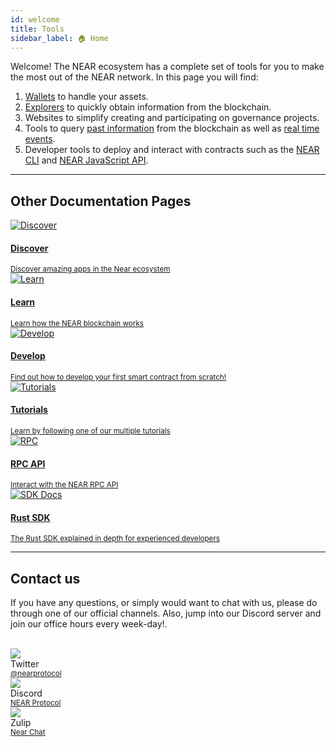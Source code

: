 ```yaml
---
id: welcome
title: Tools
sidebar_label: 🏠 Home
---
```


Welcome! The NEAR ecosystem has a complete set of tools for you to make the most out of the NEAR network.
In this page you will find:

1. [Wallets](https://www.mynearwallet.com/) to handle your assets.
2. [Explorers](explorer.md) to quickly obtain information from the blockchain.
3. Websites to simplify creating and participating on governance projects.
4. Tools to query [past information](indexer4explorer.md) from the blockchain as well as [real time events](events.md).
5. Developer tools to deploy and interact with contracts such as the [NEAR CLI](cli.md) and [NEAR JavaScript API](/tools/near-api-js/quick-reference).

<hr class="subsection" />

## Other Documentation Pages
<div class="row">
  <div class="col col--6">
    <a href="https://near.org/use-cases">
      <div class="card">
        <div class="card__image">
          <img src={require("@site/static/docs/assets/home/discover.png").default} alt="Discover" />
        </div>
        <div class="card__body">
          <h4>Discover</h4>
          <small>
            Discover amazing apps in the Near ecosystem
          </small>
        </div>
      </div>
    </a>
  </div>
  <div class="col col--6">
    <a href="/concepts/welcome">
      <div class="card">
        <div class="card__image">
          <img src={require("@site/static/docs/assets/home/learn.png").default} alt="Learn" />
        </div>
        <div class="card__body">
          <h4>Learn</h4>
          <small>
            Learn how the NEAR blockchain works
          </small>
        </div>
      </div>
    </a>
  </div>
  <div class="col col--6">
    <a href="/develop/welcome">
      <div class="card">
        <div class="card__image">
          <img src={require("@site/static/docs/assets/home/create.png").default} alt="Develop" />
        </div>
        <div class="card__body">
          <h4>Develop</h4>
          <small>
            Find out how to develop your first smart contract from scratch!
          </small>
        </div>
      </div>
    </a>
  </div>
  <div class="col col--6">
    <a href="/tutorials/welcome">
      <div class="card">
        <div class="card__image">
          <img src={require("@site/static/docs/assets/home/tutorials.png").default} alt="Tutorials" />
        </div>
        <div class="card__body">
          <h4>Tutorials</h4>
          <small>
            Learn by following one of our multiple tutorials
          </small>
        </div>
      </div>
    </a>
  </div>
  <div class="col col--6">
    <a href="/api/rpc/introduction">
      <div class="card">
        <div class="card__image">
          <img src={require("@site/static/docs/assets/home/rpc.png").default} alt="RPC" />
        </div>
        <div class="card__body">
          <h4>RPC API</h4>
          <small>
            Interact with the NEAR RPC API
          </small>
        </div>
      </div>
    </a>
  </div>
  <div class="col col--6">
      <a href="/sdk/rust/introduction">
        <div class="card">
          <div class="card__image">
            <img src={require("@site/static/docs/assets/home/sdk.png").default} alt="SDK Docs" />
          </div>
          <div class="card__body">
            <h4>Rust SDK</h4>
            <small>
              The Rust SDK explained in depth for experienced developers
            </small>
          </div>
        </div>
      </a>
    </div>
</div>

<hr class="subsection" />

## Contact us

If you have any questions, or simply would want to chat with us, please do through one of our official channels. Also, jump into our Discord server and join our office hours every week-day!.

<br/>

<div class="container">
  <div class="row">
    <div class="col col--2">
      <div class="avatar">
        <img
          class="avatar__photo"
          src={require("@site/static/docs/assets/home/twitter.png").default} />
        <div class="avatar__intro">
          <div class="avatar__name">Twitter</div>
          <small class="avatar__subtitle"><a href="https://twitter.com/@nearprotocol">@nearprotocol</a></small>
        </div>
      </div>
    </div>
    <div class="col col--2">
      <div class="avatar">
        <img
          class="avatar__photo"
          src={require("@site/static/docs/assets/home/discord.png").default} />
        <div class="avatar__intro">
          <div class="avatar__name">Discord</div>
          <small class="avatar__subtitle"><a href="https://discord.gg/kwYjDn4yka">NEAR Protocol</a></small>
        </div>
      </div>
    </div>
    <div class="col col--2">
      <div class="avatar">
        <img
          class="avatar__photo"
          src={require("@site/static/docs/assets/home/zulip.png").default} />
        <div class="avatar__intro">
          <div class="avatar__name">Zulip</div>
          <small class="avatar__subtitle"><a href="https://near.zulipchat.com/">Near Chat</a></small>
        </div>
      </div>
    </div>
  </div>
</div>